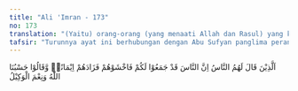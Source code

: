 ```yaml
---
title: "Ali 'Imran - 173"
no: 173
translation: "(Yaitu) orang-orang (yang menaati Allah dan Rasul) yang ketika ada orang-orang mengatakan kepadanya, “Orang-orang (Quraisy) telah mengumpulkan pasukan untuk menyerang kamu, karena itu takutlah kepada mereka,” ternyata (ucapan) itu menambah (kuat) iman mereka dan mereka menjawab, “Cukuplah Allah (menjadi penolong) bagi kami dan Dia sebaik-baik pelindung.”"
tafsir: "Turunnya ayat ini berhubungan dengan Abu Sufyan panglima perang kaum musyrikin Mekah dan tentaranya, yang sudah kembali dari Perang Uhud. Mereka setelah sampai di suatu tempat bernama Ruha, mereka menyesal dan bermaksud akan kembali lagi untuk melanjutkan perang. Berita ini sampai kepada Rasulullah, maka beliau memanggil kembali pasukan Muslimin untuk menghadapi Abu Sufyan dan tentaranya. Kata Rasulullah saw, \"Jangan ada yang ikut perang hari ini kecuali mereka yang telah ikut kemarin, sedang tentara Islam pada waktu itu telah banyak yang luka-luka. Tapi akhirnya Allah swt menurunkan rasa takut pada hati kaum musyrikin dan selanjutnya mereka pulang kembali.\n\nPara mujahidin ditakut-takuti oleh sebagian musuh (munafik), dengan menyatakan bahwa musuh telah menghimpun kekuatan baru guna menghadapi mereka. Tetapi para mujahidin tidak merasa gentar karena berita itu, bahkan bertambah imannya dan bertambah tinggi semangatnya untuk menghadapi musuh Allah itu dengan ucapan, \"Allah tetap akan melindungi kami dan kepada Allah kami bertawakal.\""
---
```


اَلَّذِيْنَ قَالَ لَهُمُ النَّاسُ اِنَّ النَّاسَ قَدْ جَمَعُوْا لَكُمْ فَاخْشَوْهُمْ فَزَادَهُمْ اِيْمَانًاۖ وَّقَالُوْا حَسْبُنَا اللّٰهُ وَنِعْمَ الْوَكِيْلُ 
